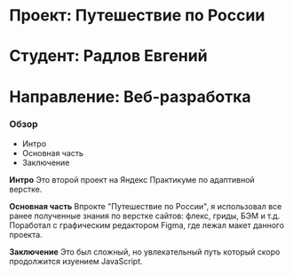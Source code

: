 # Проект: Путешествие по России
# Студент: Радлов Евгений
# Направление: Веб-разработка

### Обзор
* Интро
* Основная часть
* Заключение

**Интро**
Это второй проект на Яндекс Практикуме по адаптивной верстке.

**Основная часть**
Впрокте "Путешествие по России", я использовал все ранее полученные знания по верстке сайтов:
флекс, гриды, БЭМ и т.д. Поработал с графическим редактором Figma, где лежал макет данного проекта.


**Заключение**
Это был сложный, но увлекательный путь который скоро продолжится изуением JavaScript.

